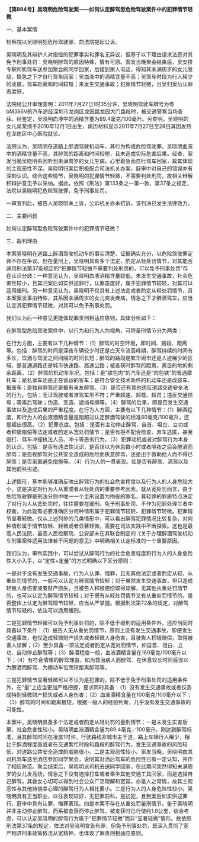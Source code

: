 **【第894号】吴晓明危险驾驶案——如何认定醉驾型危险驾驶案件中的犯罪情节轻微**

一、基本案情

检察院以吴晓明犯危险驾驶罪，向法院提起公诉。

吴晓明及其辩护人对指控的犯罪事实和罪名无异议，但基于以下理由请求法庭对其免予刑事处罚：吴晓明醉驾的原因特殊，情有可原。案发当晚聚会结束后，吴安排专职司机驾车送参加聚会的同学回家，后接到家人电话，得知其未满周岁的女儿发烧，情急之下才自行驾车回家；吴血液中的酒精含量不高；吴驾车时段为行人稀少的凌晨，驾车距离和时间较短；未发生交通事故；犯罪情节轻微，且吴归案后认罪态度好。

法院经公开审理查明：2011年7月27日1时35分许，吴晓明驾驶车牌号为粤bM386V的汽车途经深圳市龙岗区龙园路龙园大门路段时，被交通警察当场查获。经鉴定，吴晓明血液中的酒精含量为89.4毫克/100毫升。另查明，吴晓明的女儿吴某绮于2010年12月1日出生，病历材料显示2011年7月27日至28日其因发热在龙岗区中心医院就诊。

法院认为，吴晓明在道路上醉酒驾驶机动车，其行为构成危险驾驶罪。吴晓明血液中的酒精含量不高，其醉驾的距离和时间较短，且未造成实际危害后果。经查，案发当晚吴晓明系因听到未满周岁的女儿生病，心里着急而自行驾车回家，故其体现的主观恶性不深。吴晓明归案后积极配合司法机关办案，庭审中对自己的错误亦有深刻认识。综合这些情节，吴晓明的犯罪情节轻微，不需要判处刑罚，故相关辩解积辩护意见予以采纳。据此，依照《刑法》第133条之一第一款、第37条之规定，法院以吴晓明犯危险驾驶罪，免予刑事处罚。

一审宣判后，被告人吴晓明未上诉，公诉机关亦未抗诉，该判决已发生法律效力。

二、主要问题

如何认定醉驾型危险驾驶案件中的犯罪情节轻微？

三、裁判理由

本案吴晓明在道路上醉酒驾驶机动车的事实清楚、证据确实充分，以危险驾驶罪定罪不存在争议。但在量刑上，吴晓明具有多个法定、酌定从轻处罚情节，对其能否适用刑法第37条规定的“犯罪情节轻微不需要判处刑罚的，可以免予刑事处罚”存在认识分歧：一种意见认为，吴晓明血液酒精含量较低，未发生交通事故，社会危害性较小，且其归案后如实供述罪行，认罪态度好，属于犯罪情节较轻，对其可以适用缓刑。另一种意见认为，吴晓明不仅具有上述法定或者酌定从轻处罚情节，且本案案发事由特殊，其系因未满周岁的女儿突发疾病，情急之下才醉酒驾车，应当认定其犯罪情节轻微，对其可以免予刑事处罚。

我们认为后一种意见更能体现罪责刑相适应原则，具体分析如下：

在醉驾型危险驾驶案件中，以行为和行为人为视角，可将量刑情节分为两类：

在行为方面，主要有以下几种情节：（1）醉驾的时空环境，即时间、路段、距离等。包括：醉驾的时间是深夜车辆较少时还是白天车流高峰期，醉驾持续的时间有多长，饮酒与驾驶之间间隔的时间长短；醉驾的路段是繁华闹市还是人迹稀少的区域，是普通道路还是城市快速路、高速公路；被查获时醉驾的距离，离目的地的剩余距离。（2）醉驾的机动车车况。包括：是“铁包肉”的汽车还是“肉包铁”的普通摩托车；是私家车还是正在营运的客车；是符合安全技术条件的机动车还是改装车、报废车；是独自醉驾还是载有亲友醉驾。（3）是否还有其他违反道路交通安全法的行为。包括；无证驾驶或者准驾车型不符；严重超速、超载、超员；违反交通信号；吸毒后驾驶；伪造、变造、遮挡号牌等。（4）醉驾的后果，即是否发生交通事故以及造成后果的严重程度。在行为人方面，主要有以下几种情节：（1）醉酒程度，即行为人的血液酒精含量是刚超过认定醉酒驾驶的标准80毫克/100毫升，还是超出很高。（2）犯罪态度。包括：是否有主动停止醉驾、自首、坦白、立功或者积极赔偿等法定或者酌定从宽处罚情节；是否有拒不配合检查、弃车逃匿，甚至殴打、驾车冲撞执法人员、冲卡等恶劣行为。（3）犯罪动机或者对醉驾行为本身的认识。包括：是否有违法性认识，是否误以为休息数小时或者隔夜之后会醒酒而醉驾；是忽视醉驾对公共安全造成的危险而执意醉驾，还是出于救助他人而不得已醉驾；是否采取避免措施等。（4）行为人的一贯表现。如是否有醉驾、酒驾以及其他前科劣迹。

上述情形，基本能够准确反映出醉驾行为的社会危害程度以及行为人的人身危险大小，这是决定对行为人从重或者从轻处罚的重要参考因素。就从宽处罚而言，由于危险驾驶罪是刑法分则中唯一一个主刑设置为拘役的罪名，其轻罪的罪质特点决定了对行为人从宽处罚时，往往需要在缓刑、免予刑事处罚、不作为犯罪处理三者中权衡，为此就有必要准确区分何种情形属于犯罪情节较轻、犯罪情节轻微。犯罪情节显著轻微。仅从上述列举的几类情形中，可以看出醉驾犯罪情况比较复杂，对何种情形属于情节较轻、轻微或者显著轻微，需要在司法实践中不断探索。这也是最高人民法院、最高人民检察院、公安部未在其联合制定的《关于办理醉酒驾驶机动车刑事案件适用法律若干问题的意见》中明确相关认定标准的一个重要原因。

我们认为，审判实践中，可以尝试从醉驾行为的社会危害程度和行为人的人身危险性大小入手，以“定性+定量”的方式明确以下区分原则：

一是对于没有发生交通事故，行为人认罪、悔罪，且无其他法定或者酌定从轻、从重处罚情节的，一般可以认定为醉驾情节较轻；对于虽然发生交通事故，但只造成轻微人身伤害或者财产损失，且被告人积极赔偿取得谅解，无其他从重处罚情节的，也可以认定为醉驾情节较轻；对于既有从轻处罚情节又有从重处罚情节的，是否整体上认定为醉驾情节较轻，应当从严掌握。根据刑法第72条的规定，对醉驾情节较轻的，依法可以适用缓刑。

二是犯罪情节轻微可以免予刑事处罚的，除不低于缓刑的适用条件外，还应当同时具备以下条件：（1）被告人无从重处罚情节，原则上没有发生交通事故，即便发生交通事故，也仅造成轻微财产损失或者轻微人身伤害，且被告人积极赔偿，取得被害人谅解；（2）至少具备一项法定或者酌定从宽处罚情节，如自首、坦白、立功、自动停止醉驾等；（3）醉酒程度一般，血液酒精含量在160毫克/100毫升以下；（4）有符合情理的醉驾理由，如为救治病人而醉驾、在休息较长时间后误以为醒酒而醉驾、为挪动车位而短距离醉驾等。

三是犯罪情节显著轻微可以不认为是犯罪的，除不低于免予刑事处罚的适用条件外，在“量”上应当更加严格把握，要求同时具备：（1）没有发生交通事故或者仅造成特别轻微财产损失或者人身伤害；（2）血液酒精含量在100毫克/100毫升以下；（3）醉驾的时间和距离极短，根据一般人的经验判断，几乎没有发生交通事故的可能性。

本案中，吴晓明具备多个法定或者酌定从轻处罚的量刑情节：一是未发生实害后果，社会危害性较小。吴晓明血液酒精含量为89.4毫克／100毫升，刚达到醉驾标准，且其醉驾时间在凌晨1时许，行驶路线非城市主干道，路上车辆行人稀少，相比于醉酒程度高或者在交通繁忙时段和路段的醉驾行为，发生交通事故的风险较低，对道路公共安全造成的威胁很小。二是主观恶性较小。案发当晚，吴晓明由其司机驾车送至酒店参加同学聚会，说明其对酒后驾车的危险性已有一定认知，并作了相应防范。聚会结束后，吴晓明派司机去送同学回家，在此期间突然得知未满周岁的女儿发高烧，情急之下没有选择打车或者乘坐其他交通工具回家，而是选择自己醉驾，其救女心切可以得到社会公众广泛理解和宽容，亦是人之常情，故其主观恶性与其他持侥幸心理的醉驾行为人相比要小。三是行为人的人身危险性较小。吴晓明具有正当职业，以往表现较好，无犯罪前科，是初犯，且到案后如实供述罪行，庭审中具有认罪、悔罪表现。四是本案不存在从重处罚量刑情节。鉴于吴晓明并非主动停止醉驾，而系被查获而停止醉驾，被查获时已行使约1.8公里，综合考虑，可以认定吴晓明的醉驾行为属于“犯罪情节轻微”而非“显著轻微”情形。故依照刑法第37条的规定，依法对吴晓明宣告有罪，但免予刑事处罚，既深入贯彻了宽严相济刑事政策依法从宽精神，也体现了罪责刑相适应原则。